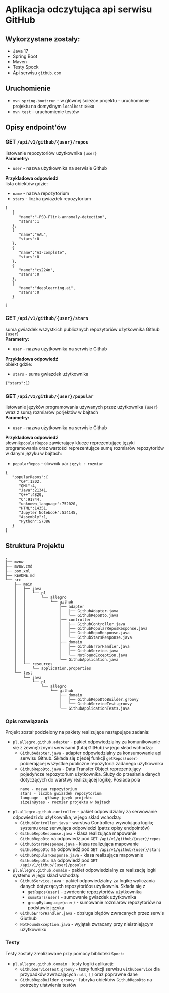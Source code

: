# Aplikacja odczytująca api serwisu GitHub

## Wykorzystane zostały:

* Java 17
* Spring Boot
* Maven
* Testy Spock
* Api serwisu `github.com`

## Uruchomienie

* `mvn spring-boot:run` - w głównej ścieżce projektu - uruchomienie projektu na domyślnym `localhost:8080`
* `mvn test` - uruchomienie testów

## Opisy endpoint'ów

### GET `/api/v1/github/{user}/repos`

listowanie repozytoriów użytkownika `{user}` \
**Parametry:**

* `user` - nazwa użytkownika na serwisie Github

**Przykładowa odpowiedź**\
lista obiektów gdzie:

* `name` - nazwa repozytorium
* `stars` - liczba gwiazdek repozytorium

```
[
   {
      "name":"-PSD-Flink-annomaly-detection",
      "stars":1
   },
   {
      "name":"AAL",
      "stars":0
   },
   {
      "name":"AI-complete",
      "stars":0
   },
   {
      "name":"cs224n",
      "stars":0
   },
   {
      "name":"deeplearning.ai",
      "stars":0
   }

]
```

### GET `/api/v1/github/{user}/stars`

suma gwiazdek wszystkich publicznych repozytoriów użytkownika Github `{user}` \
**Parametry:**

* `user` - nazwa użytkownika na serwisie Github

**Przykładowa odpowiedź**\
obiekt gdzie:

* `stars` - suma gwiazdek użytkownika

```
{"stars":1}
```

### GET `/api/v1/github/{user}/popular`

listowanie języków programowania używanych przez użytkownika `{user}` wraz z sumą rozmiarów porjektów w bajtach\
**Parametry:**

* `user` - nazwa użytkownika na serwisie Github

**Przykładowa odpowiedź**\
słownik`popularRepos` zawierający klucze reprezentujące języki programowania oraz wartości reprezentujące sumę rozmiarów
repozytoriów w danym języku w bajtach:

* `popularRepos` - słownik par `język : rozmiar`

```
{
   "popularRepos":{
      "C#":1202,
      "QML":4,
      "Java":21341,
      "C++":4820,
      "C":91744,
      "unknown_language":752020,
      "HTML":14351,
      "Jupyter Notebook":534145,
      "Assembly":1,
      "Python":57386
   }
}
```

## Struktura Projektu

```
.
├── mvnw
├── mvnw.cmd
├── pom.xml
├── README.md
└── src
    ├── main
    │   ├── java
    │   │   └── pl
    │   │       └── allegro
    │   │           └── github
    │   │               ├── adapter
    │   │               │   ├── GithubAdapter.java
    │   │               │   └── GithubRepoDto.java
    │   │               ├── controller
    │   │               │   ├── GithubController.java
    │   │               │   ├── GithubPopularReposResponse.java
    │   │               │   ├── GithubRepoResponse.java
    │   │               │   └── GithubStarsResponse.java
    │   │               ├── domain
    │   │               │   ├── GithubErrorHandler.java
    │   │               │   ├── GithubService.java
    │   │               │   └── NotFoundException.java
    │   │               └── GithubApplication.java
    │   └── resources
    │       └── application.properties
    └── test
        └── java
            └── pl
                └── allegro
                    └── github
                        ├── domain
                        │   ├── GithubRepoDtoBuilder.groovy
                        │   └── GithubServiceTest.groovy
                        └── GithubApplicationTests.java

```

### Opis rozwiązania

Projekt został podzielony na pakiety realizujące następujące zadania:

* `pl.allegro.github.adapter` - pakiet odpowiedzialny za komunikowanie się z zewnętrznymi serwisami (tutaj GitHub) w
  jego skład wchodzą:
    * `GithubAdapter.java` - adapter odpowiedzialny za konsumowanie api serwisu Github. Składa się z jedej
      funkcji `getRepos(user)` pobierającej wszystkie publiczne repozytoria zadanego użytkownika
    * `GithubRepoDto.java` - Data Transfer Object reprezentujący pojedyńcze repozytorium użytkownika. Służy do
      przesłania danych dotyczących do warstwy realizującej logikę. Posiada pola
        ```
      name - nazwa repozytorium
      stars - liczba gwiazdek repozytorium
      language - główny język projektu 
      sizeInBytes - rozmiar projektu w bajtach
       ```
* `pl.allegro.github.controller` - pakiet odpowidzialny za serwowanie odpowiedzi do użytkownika, w jego skład wchodzą: 
  * `GithubController.java` - warstwa Controllera wywołująca logikę systemu oraz serwująca odpowiedzi (patrz opisy endpointów)
  * `GithubRepoResponse.java` - klasa realizująca mapowanie `GithubRepoDto` na odpowiedź pod `GET /api/v1/github/{user}/repos`
  * `GithubStarsResponse.java` - klasa realizująca mapowanie `GithubRepoDto` na odpowiedź pod `GET /api/v1/github/{user}/stars`
  * `GithubPopularResponse.java` - klasa realizująca mapowanie `GithubRepoDto` na odpowiedź pod `GET /api/v1/github/{user}/popular`
* `pl.allegro.github.domain` - pakiet odpowiedzialny za realizację logki systemu w jego skład wchodzą: 
  * `GithubService.java`  - pakiet odpowiedzialny za logikę wyliczania danych dotyczących repozytorióœ użytkownia. Składa się z 
    * `getRepos(user)` - zwrócenie repozytoriów użytkownika
    * `sumStars(user)` - sumowanie gwiazdek użytkownika
    * `groupByLanguage(user)` - sumowanie rozmiarów repozytoriów na podstawie języka 
  * `GithubErrorHandler.java` - obsługa błędów zwracanych przez serwis Giuthub
  * `NotFoundException.java` - wyjątek zwracany przy nieistniejącym użytkowniku 

### Testy 
Testy zostały zrealizowane przy pomocy biblioteki `Spock`: 
* `pl.allegro.github.domain` - testy logiki aplikacji: 
  * `GithubServiceTest.groovy` - testy funkcji serwisu `GithubService` dla przypadków zwracających `null`, `[]` oraz poprawne dane 
  * `GithubRepoBuilder.groovy` - fabryka obiektów `GithubRepoDto` na potrzeby ułatwienia testów 
